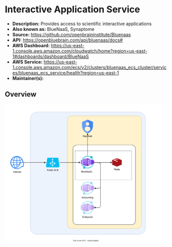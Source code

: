 # Interactive Application Service

- **Description:** Provides access to scientific interactive applications
- **Also known as:** BlueNaaS, Synaptome
- **Source:** <https://github.com/openbraininstitute/Bluenaas>
- **API:** <https://openbluebrain.com/api/bluenaas/docs#>
- **AWS Dashboard:** <https://us-east-1.console.aws.amazon.com/cloudwatch/home?region=us-east-1#dashboards/dashboard/BlueNaaS>
- **AWS Service:** <https://us-east-1.console.aws.amazon.com/ecs/v2/clusters/bluenaas_ecs_cluster/services/bluenaas_ecs_service/health?region=us-east-1>
- **Maintainer(s):**

## Overview

![Interactive Application Service - Main Architecture](resources/2_azure.drawio.svg)
